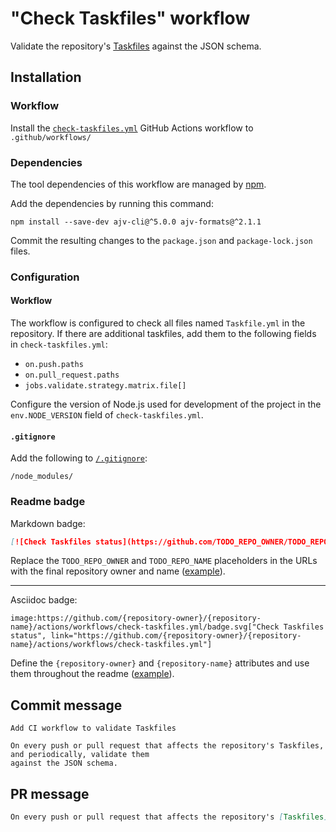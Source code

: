 # "Check Taskfiles" workflow

Validate the repository's [Taskfiles](https://taskfile.dev/#/usage) against the JSON schema.

## Installation

### Workflow

Install the [`check-taskfiles.yml`](check-taskfiles.yml) GitHub Actions workflow to `.github/workflows/`

### Dependencies

The tool dependencies of this workflow are managed by [npm](https://www.npmjs.com/).

Add the dependencies by running this command:

```text
npm install --save-dev ajv-cli@^5.0.0 ajv-formats@^2.1.1
```

Commit the resulting changes to the `package.json` and `package-lock.json` files.

### Configuration

#### Workflow

The workflow is configured to check all files named `Taskfile.yml` in the repository. If there are additional taskfiles, add them to the following fields in `check-taskfiles.yml`:

- `on.push.paths`
- `on.pull_request.paths`
- `jobs.validate.strategy.matrix.file[]`

Configure the version of Node.js used for development of the project in the `env.NODE_VERSION` field of `check-taskfiles.yml`.

#### `.gitignore`

Add the following to [`/.gitignore`](https://git-scm.com/docs/gitignore):

```
/node_modules/
```

### Readme badge

Markdown badge:

```markdown
[![Check Taskfiles status](https://github.com/TODO_REPO_OWNER/TODO_REPO_NAME/actions/workflows/check-taskfiles.yml/badge.svg)](https://github.com/TODO_REPO_OWNER/TODO_REPO_NAME/actions/workflows/check-taskfiles.yml)
```

Replace the `TODO_REPO_OWNER` and `TODO_REPO_NAME` placeholders in the URLs with the final repository owner and name ([example](https://raw.githubusercontent.com/arduino-libraries/ArduinoIoTCloud/master/README.md)).

---

Asciidoc badge:

```adoc
image:https://github.com/{repository-owner}/{repository-name}/actions/workflows/check-taskfiles.yml/badge.svg["Check Taskfiles status", link="https://github.com/{repository-owner}/{repository-name}/actions/workflows/check-taskfiles.yml"]
```

Define the `{repository-owner}` and `{repository-name}` attributes and use them throughout the readme ([example](https://raw.githubusercontent.com/arduino-libraries/WiFiNINA/master/README.adoc)).

## Commit message

```
Add CI workflow to validate Taskfiles

On every push or pull request that affects the repository's Taskfiles, and periodically, validate them
against the JSON schema.
```

## PR message

```markdown
On every push or pull request that affects the repository's [Taskfiles](https://taskfile.dev/#/usage), and periodically, validate them against the JSON schema.
```
